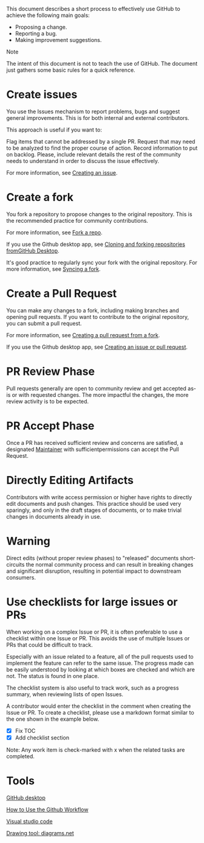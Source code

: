 
This document describes a short process to effectively use GitHub to achieve the following main goals:

- Proposing a change.
- Reporting a bug.
- Making improvement suggestions.

Note

The intent of this document is not to teach the use of GitHub. The document just gathers some basic rules for a quick reference.

# Create issues
You use the Issues mechanism to report problems, bugs and suggest general improvements. This is for both internal and external contributors.

This approach is useful if you want to:

Flag items that cannot be addressed by a single PR.
Request that may need to be analyzed to find the proper course of action.
Record information to put on backlog.
Please, include relevant details the rest of the community needs to understand in order to discuss the issue effectively.

For more information, see [Creating an issue](https://docs.github.com/en/issues/tracking-your-work-with-issues/creating-an-issue).

# Create a fork
You fork a repository to propose changes to the original repository. This is the recommended practice for community contributions.

For more information, see [Fork a repo](https://docs.github.com/en/get-started/quickstart/fork-a-repo).

If you use the Github desktop app, see [Cloning and forking repositories fromGitHub Desktop](https://docs.github.com/en/desktop/contributing-and-collaborating-using-github-desktop/adding-and-cloning-repositories/cloning-and-forking-repositories-from-github-desktop).

It's good practice to regularly sync your fork with the original repository. For more information, see [Syncing a fork](https://docs.github.com/en/pull-requests/collaborating-with-pull-requests/working-with-forks/syncing-a-fork).

# Create a Pull Request
You can make any changes to a fork, including making branches and opening pull requests. If you want to contribute to the original repository, you can submit a pull request.

For more information, see [Creating a pull request from a fork](https://docs.github.com/en/pull-requests/collaborating-with-pull-requests/proposing-changes-to-your-work-with-pull-requests/creating-a-pull-request-from-a-fork).

If you use the Github desktop app, see [Creating an issue or pull request](https://docs.github.com/en/desktop/contributing-and-collaborating-using-github-desktop/working-with-your-remote-repository-on-github-or-github-enterprise/creating-an-issue-or-pull-request).

# PR Review Phase
Pull requests generally are open to community review and get accepted as-is or with requested changes. The more impactful the changes, the more review activity is to be expected.

# PR Accept Phase
Once a PR has received sufficient review and concerns are satisfied, a designated [Maintainer](https://github.com/InfraDDS/Policies/blob/main/MAINTAINERS.md) with sufficientpermissions can accept the Pull Request.

# Directly Editing Artifacts
Contributors with write access permission or higher have rights to directly edit documents and push changes. This practice should be used very sparingly, and only in the draft stages of documents, or to make trivial changes in documents already in use.

# Warning

Direct edits (without proper review phases) to "released" documents short-circuits the normal community process and can result in breaking changes and significant disruption, resulting in potential impact to downstream consumers.

# Use checklists for large issues or PRs
When working on a complex Issue or PR, it is often preferable to use a checklist within one Issue or PR. This avoids the use of multiple Issues or PRs that could be difficult to track.

Especially with an issue related to a feature, all of the pull requests used to implement the feature can refer to the same issue. The progress made can be easily understood by looking at which boxes are checked and which are not. The status is found in one place.

The checklist system is also useful to track work, such as a progress summary, when reviewing lists of open Issues.

A contributor would enter the checklist in the comment when creating the Issue or PR. To create a checklist, please use a markdown format similar to the one shown in the example below.

- [x] Fix TOC
- [x] Add checklist section

Note: Any work item is check-marked with x when the related tasks are completed.

# Tools
[GitHub desktop](https://desktop.github.com/)

[How to Use the Github Workflow](https://www.youtube.com/watch?v=8UguQzmswC4)

[Visual studio code](https://code.visualstudio.com/)

[Drawing tool: diagrams.net](https://www.diagrams.net/)

